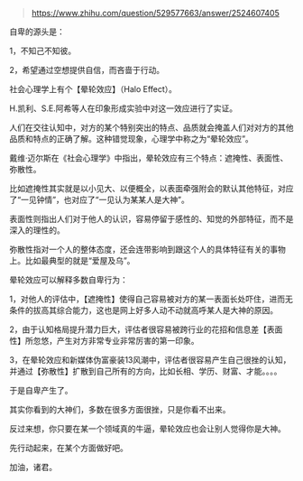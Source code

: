 > https://www.zhihu.com/question/529577663/answer/2524607405





自卑的源头是：

1，不知己不知彼。

2，希望通过空想提供自信，而吝啬于行动。

社会心理学上有个【晕轮效应】（Halo Effect）。

H.凯利、S.E.阿希等人在印象形成实验中对这一效应进行了实证。

人们在交往认知中，对方的某个特别突出的特点、品质就会掩盖人们对对方的其他品质和特点的正确了解。这种错觉现象，心理学中称之为“晕轮效应”。

戴维·迈尔斯在《社会心理学》中指出，晕轮效应有三个特点：遮掩性、表面性、弥散性。

比如遮掩性其实就是以小见大、以便概全，以表面牵强附会的默认其他特征，对应了“一见钟情”，也对应了“一见认为某某人是大神”。

表面性则指出人们对于他人的认识，容易停留于感性的、知觉的外部特征，而不是深入的理性的。

弥散性指对一个人的整体态度，还会连带影响到跟这个人的具体特征有关的事物上。比如最典型的就是“爱屋及乌”。

晕轮效应可以解释多数自卑行为：

1，对他人的评估中，【遮掩性】使得自己容易被对方的某一表面长处吓住，进而无条件的拔高其综合能力，这也是网上好多人动不动就高呼某人是大神的原因。

2，由于认知格局提升潜力巨大，评估者很容易被跨行业的花招和信息差【表面性】所忽悠，产生对方非常专业非常厉害的第一印象。

3，在晕轮效应和新媒体伪富豪装13风潮中，评估者很容易产生自己很挫的认知，并通过【弥散性】扩散到自己所有的方向，比如长相、学历、财富、才能。。。。

于是自卑产生了。

其实你看到的大神们，多数在很多方面很挫，只是你看不出来。

反过来想，你只要在某一个领域真的牛逼，晕轮效应也会让别人觉得你是大神。

先行动起来，在某个方面做好吧。

加油，诸君。




